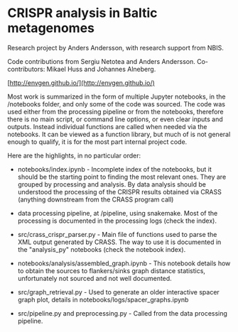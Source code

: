 # CRISPR analysis in Baltic metagenomes

Research project by Anders Andersson, with research support from NBIS.

Code contributions from Sergiu Netotea and Anders Andersson.
Co-contributors: Mikael Huss and Johannes Alneberg.

[http://envgen.github.io/](http://envgen.github.io/)

Most work is summarized in the form of multiple Jupyter notebooks,
in the /notebooks folder, and only some of the code was sourced.
The code was used either from the processing pipeline or from the
notebooks, therefore there is no main script, or command line options,
or even clear inputs and outputs. Instead individual functions are 
called when needed via the notebooks. It can be viewed as a function 
library, but much of is not general enough to qualify, it is for the 
most part internal project code.


Here are the highlights, in no particular order:

- notebooks/index.ipynb - Incomplete index of the notebooks, but it should
be the starting point to finding the most relevant ones. They are grouped by 
processing and analysis. By data analysis should be understood the 
processing of the CRISPR results obtained via CRASS (anything downstream 
from the CRASS program call)

- data processing pipeline, at /pipeline, using snakemake. Most of 
the processing is documented in the processing logs (check the index).

- src/crass_crispr_parser.py - Main file of functions used to parse the 
XML output generated by CRASS. The way to use it is documented in the
"analysis_py" notebooks (check the notebook index).

- notebooks/analysis/assembled_graph.ipynb - This notebook details how 
to obtain the sources to flankers/sinks graph distance statistics, 
unfortunately not sourced and not well documented.

- src/graph_retrieval.py - Used to generate an older interactive
spacer graph plot, details in notebooks/logs/spacer_graphs.ipynb

- src/pipeline.py and preprocessing.py - Called from the data processing 
pipeline.
